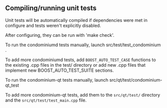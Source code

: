 Compiling/running unit tests
------------------------------------

Unit tests will be automatically compiled if dependencies were met in configure
and tests weren't explicitly disabled.

After configuring, they can be run with 'make check'.

To run the condominiumd tests manually, launch src/test/test_condominium .

To add more condominiumd tests, add `BOOST_AUTO_TEST_CASE` functions to the existing
.cpp files in the test/ directory or add new .cpp files that
implement new BOOST_AUTO_TEST_SUITE sections.

To run the condominium-qt tests manually, launch src/qt/test/condominium-qt_test

To add more condominium-qt tests, add them to the `src/qt/test/` directory and
the `src/qt/test/test_main.cpp` file.
